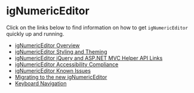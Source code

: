﻿<!--
|metadata|
{
    "fileName": "ignumericeditor-ignumericeditor",
    "controlName": "igEditors",
    "tags": []
}
|metadata|
-->

# igNumericEditor


Click on the links below to find information on how to get `igNumericEditor` quickly up and running.

-   [igNumericEditor Overview](igNumericEditor-Overview.html)
-   [igNumericEditor Styling and Theming](igNumericEditor-Styling-and-Theming.html)
-   [igNumericEditor jQuery and ASP.NET MVC Helper API Links](igNumericEditor-jQuery-API.html)
-   [igNumericEditor Accessibility Compliance](igNumericEditor-Accessibility-Compliance.html)
-   [igNumericEditor Known Issues](igNumericEditor-Known-Issues.html)
-   [Migrating to the new igNumericEditor](Migrating-To-The-New-igNumericEditor.html)
-   [Keyboard Navigation](igNumericEditor-Keyboard-Navigation.html)

 

 


